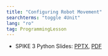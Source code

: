 ```yaml
---
title: "Configuring Robot Movement"
searchterms: "toggle 4Unit"
lang: "ro"
tag: ProgrammingLesson
---
```

 <ul>

 <li class="ng-binding">SPIKE 3 Python Slides:
 <a href="PyProgrammingLessons/SP3ConfiguringRobotMovementPython (rom).pptx">PPTX</a>,
 <a href="PyProgrammingLessons/SP3ConfiguringRobotMovementPython (rom).pdf">PDF</a>
 </li>
 </ul>
